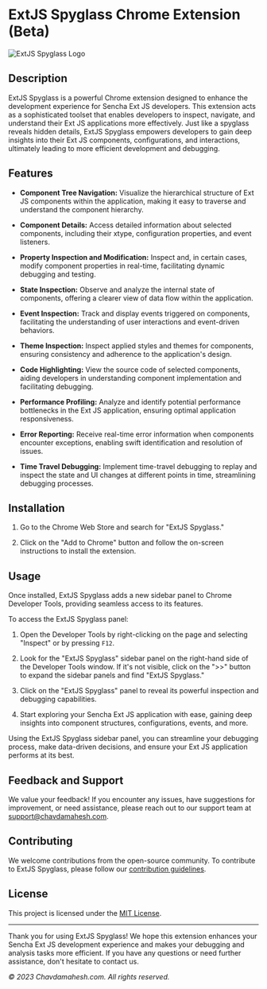 # ExtJS Spyglass Chrome Extension (Beta)

![ExtJS Spyglass Logo](https://github.com/Chavda2772/chrome-extjs-component/assets/66986475/e867bb3a-6137-4805-9659-82e9c6ca3126)

## Description
ExtJS Spyglass is a powerful Chrome extension designed to enhance the development experience for Sencha Ext JS developers. This extension acts as a sophisticated toolset that enables developers to inspect, navigate, and understand their Ext JS applications more effectively. Just like a spyglass reveals hidden details, ExtJS Spyglass empowers developers to gain deep insights into their Ext JS components, configurations, and interactions, ultimately leading to more efficient development and debugging.

## Features

- **Component Tree Navigation:** Visualize the hierarchical structure of Ext JS components within the application, making it easy to traverse and understand the component hierarchy.

- **Component Details:** Access detailed information about selected components, including their xtype, configuration properties, and event listeners.

- **Property Inspection and Modification:** Inspect and, in certain cases, modify component properties in real-time, facilitating dynamic debugging and testing.

- **State Inspection:** Observe and analyze the internal state of components, offering a clearer view of data flow within the application.

- **Event Inspection:** Track and display events triggered on components, facilitating the understanding of user interactions and event-driven behaviors.

- **Theme Inspection:** Inspect applied styles and themes for components, ensuring consistency and adherence to the application's design.

- **Code Highlighting:** View the source code of selected components, aiding developers in understanding component implementation and facilitating debugging.

- **Performance Profiling:** Analyze and identify potential performance bottlenecks in the Ext JS application, ensuring optimal application responsiveness.

- **Error Reporting:** Receive real-time error information when components encounter exceptions, enabling swift identification and resolution of issues.

- **Time Travel Debugging:** Implement time-travel debugging to replay and inspect the state and UI changes at different points in time, streamlining debugging processes.

## Installation

1. Go to the Chrome Web Store and search for "ExtJS Spyglass."

2. Click on the "Add to Chrome" button and follow the on-screen instructions to install the extension.

## Usage

Once installed, ExtJS Spyglass adds a new sidebar panel to Chrome Developer Tools, providing seamless access to its features.

To access the ExtJS Spyglass panel:

1. Open the Developer Tools by right-clicking on the page and selecting "Inspect" or by pressing `F12`.

2. Look for the "ExtJS Spyglass" sidebar panel on the right-hand side of the Developer Tools window. If it's not visible, click on the ">>" button to expand the sidebar panels and find "ExtJS Spyglass."

3. Click on the "ExtJS Spyglass" panel to reveal its powerful inspection and debugging capabilities.

4. Start exploring your Sencha Ext JS application with ease, gaining deep insights into component structures, configurations, events, and more.

Using the ExtJS Spyglass sidebar panel, you can streamline your debugging process, make data-driven decisions, and ensure your Ext JS application performs at its best.

## Feedback and Support

We value your feedback! If you encounter any issues, have suggestions for improvement, or need assistance, please reach out to our support team at support@chavdamahesh.com.

## Contributing

We welcome contributions from the open-source community. To contribute to ExtJS Spyglass, please follow our [contribution guidelines](CONTRIBUTING.md).

## License

This project is licensed under the [MIT License](LICENSE).

---

Thank you for using ExtJS Spyglass! We hope this extension enhances your Sencha Ext JS development experience and makes your debugging and analysis tasks more efficient. If you have any questions or need further assistance, don't hesitate to contact us.

_© 2023 Chavdamahesh.com. All rights reserved._
